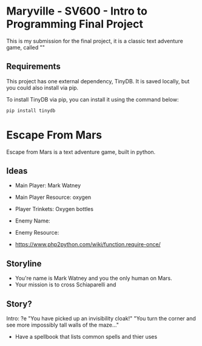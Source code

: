 # Maryville - SV600 - Intro to Programming Final Project

This is my submission for the final project, it is a classic text adventure game, called ""


## Requirements

This project has one external dependency, TinyDB. It is saved locally, but you could also install via pip.

To install TinyDB via pip, you can install it using the command below:

```bash
pip install tinydb
```

# Escape From Mars

Escape from Mars is a text adventure game, built in python. 

## Ideas

- Main Player: Mark Watney
- Main Player Resource: oxygen
- Player Trinkets: Oxygen bottles

- Enemy Name:
- Enemy Resource: 

- https://www.php2python.com/wiki/function.require-once/

## Storyline

- You're name is Mark Watney and you the only human on Mars. 
- Your mission is to cross Schiaparelli and 

## Story?

Intro: ?e
"You have picked up an invisibility cloak!"
"You turn the corner and see more impossibly tall walls of the maze..."

- Have a spellbook that lists common spells and thier uses